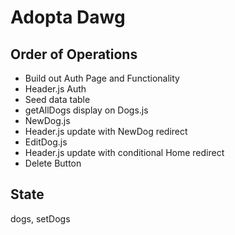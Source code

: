 # Adopta Dawg

## Order of Operations
- Build out Auth Page and Functionality
- Header.js Auth
- Seed data table
- getAllDogs display on Dogs.js
- NewDog.js
- Header.js update with NewDog redirect
- EditDog.js
- Header.js update with conditional Home redirect
- Delete Button

## State
dogs, setDogs

